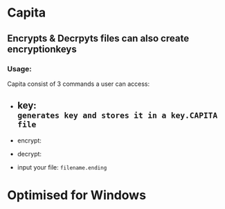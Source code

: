 # Capita
## Encrypts & Decrpyts files can also create encryptionkeys
### Usage:
Capita consist of 3 commands a user can access:
  - key: <br>
    `generates key and stores it in a key.CAPITA file`
    -
  - encrypt:
  - decrypt:


- input your file:
  `filename.ending`
# Optimised for Windows
